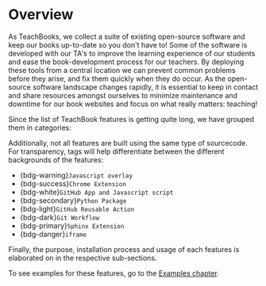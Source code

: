 # Overview

As TeachBooks, we collect a suite of existing open-source software and keep our books up-to-date so you don't have to! Some of the software is developed with our TA's to improve the learning experience of our students and ease the book-development process for our teachers. By deploying these tools from a central location we can prevent common problems before they arise, and fix them quickly when they do occur. As the open-source software landscape changes rapidly, it is essential to keep in contact and share resources amongst ourselves to minimize maintenance and downtime for our book websites and focus on what really matters: teaching!

Since the list of TeachBook features is getting quite long, we have grouped them in categories:

Additionally, not all features are built using the same type of sourcecode. For transparency, tags will help differentiate between the different backgrounds of the features:
- {bdg-warning}`Javascript overlay`
- {bdg-success}`Chrome Extension`
- {bdg-white}`GitHub App and Javascript script`
- {bdg-secondary}`Python Package`
- {bdg-light}`GitHub Reusable Action`
- {bdg-dark}`Git Workflow`
- {bdg-primary}`Sphinx Extension`
- {bdg-danger}`iframe`

Finally, the purpose, installation process and usage of each features is elaborated on in the respective sub-sections.

To see examples for these features, go to the [Examples chapter](../examples/overview.md).